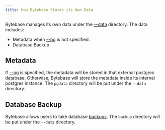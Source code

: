 ```yaml
---
title: How Bytebase Stores its Own Data
---
```


Bytebase manages its own data under the [--data](/docs/reference/command-line#--data-directory) directory. The data includes:

- Metadata when [--pg](/docs/reference/command-line#--pg-string) is not specified.
- Database Backup.

## Metadata

If [--pg](/docs/reference/command-line#--pg-string) is specified, the metadata will be stored in that external postgres database. Otherwise, Bytebase will store the metadata inside its internal postgres instance. The `pgdata` directory will be put under the `--data` directory.

## Database Backup

Bytebase allows users to take database [backups](/docs/features/backup-restore-database/overview). The `backup` directory will be put under the `--data` directory.
